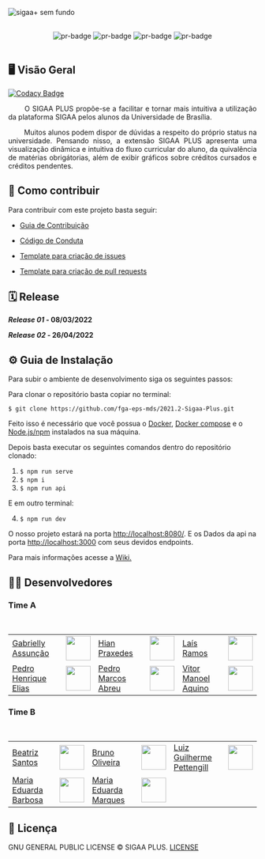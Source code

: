 
![sigaa+ sem fundo](https://user-images.githubusercontent.com/86726332/156260318-b0393815-e456-4ee2-8705-84849afe3094.png)

<br>
<div align="center">
  <img alt="pr-badge" src="https://img.shields.io/github/contributors/fga-eps-mds/2021.2-Sigaa-Plus"/>
  <img alt="pr-badge" src="https://img.shields.io/github/issues-closed/fga-eps-mds/Tema-02?color=sucess"/>
  <img alt="pr-badge" src="https://img.shields.io/github/issues-pr-closed/fga-eps-mds/Tema-02?color"/>
  <img alt="pr-badge" src="https://img.shields.io/github/repo-size/fga-eps-mds/Tema-02?color=sucess"/>
</div>
<br>

## 🖥️ Visão Geral

[![Codacy Badge](https://api.codacy.com/project/badge/Grade/1212d8651c2f42f2a0469e5d628eb642)](https://app.codacy.com/gh/fga-eps-mds/2021.2-Sigaa-Plus?utm_source=github.com&utm_medium=referral&utm_content=fga-eps-mds/2021.2-Sigaa-Plus&utm_campaign=Badge_Grade_Settings)

<p align="justify"> &emsp;&emsp;
  O SIGAA PLUS propõe-se a facilitar e tornar mais intuitiva a utilização da plataforma SIGAA pelos alunos da Universidade de Brasília. 
</p>
<p align="justify"> &emsp;&emsp;
  Muitos alunos podem dispor de dúvidas a respeito do próprio status na universidade. Pensando nisso, a extensão SIGAA PLUS apresenta uma visualização dinâmica e intuitiva do fluxo curricular do aluno, da quivalência de matérias obrigátorias, além de exibir gráficos sobre créditos cursados e créditos pendentes. 
</p>

## 🤝 Como contribuir

Para contribuir com este projeto basta seguir:

-  [Guia de Contribuição](https://github.com/fga-eps-mds/2021.2-Sigaa-Plus/blob/6bea446ee4be5e15a1c49b1af7f11c93baf0d92f/docs/CONTRIBUTING.md) 

-  [Código de Conduta](https://github.com/fga-eps-mds/2021.2-Sigaa-Plus/blob/6bea446ee4be5e15a1c49b1af7f11c93baf0d92f/CODE_OF_CONDUCT.md)

-  [Template para criação de issues](https://github.com/fga-eps-mds/2021.2-Sigaa-Plus/tree/main/.github/ISSUE_TEMPLATE)

-  [Template para criação de pull requests](https://github.com/fga-eps-mds/2021.2-Sigaa-Plus/blob/main/.github/pull_request_template.md)

## 🗓️ Release

<strong><i>Release 01</i> - 08/03/2022

<i>Release 02</i> - 26/04/2022 </strong>

## ⚙️ Guia de Instalação

Para subir o ambiente de desenvolvimento siga os seguintes passos:

Para clonar o repositório basta copiar no terminal: <br>

`$ git clone https://github.com/fga-eps-mds/2021.2-Sigaa-Plus.git`

Feito isso é necessário que você possua o [Docker](https://docs.docker.com/desktop/), [Docker compose](https://docs.docker.com/compose/) e o [Node.js/npm](https://nodejs.org/en/download/) instalados na sua máquina.  

Depois basta executar os seguintes comandos dentro do repositório clonado: <br>
1. `$ npm run serve`
2. `$ npm i` 
3. `$ npm run api`

E em outro terminal:

4.  `$ npm run dev `

O nosso projeto estará na porta [http://localhost:8080/](http://localhost:8080/).
E os Dados da api na porta [http://localhost:3000](http://localhost:3000) com seus devidos endpoints. 

Para mais informações acesse a [Wiki.](https://github.com/fga-eps-mds/2021.2-Sigaa-Plus/wiki/Tutoriais)

## 🧑‍💻 Desenvolvedores
### Time A

<div id="div1">
<br>
<table>
     <tr>
     <td><a href="https://github.com/GabriellyAssuncao">Gabrielly Assunção</a></td>
        <td><a href="https://github.com/GabriellyAssuncao"><img src="https://avatars.githubusercontent.com/u/86726332?v=4" width="50px;"</a></td>
        <td><a href="https://github.com/HianPraxedes">Hian Praxedes</a></td>
        <td><a href="https://github.com/HianPraxedes"><img src="https://avatars.githubusercontent.com/u/78980856?v=4" width="50px;"</a></td><td><a href="https://github.com/laisramos123">Laís Ramos</a></td>
        <td><a href="https://github.com/laisramos123"><img src="https://avatars.githubusercontent.com/u/38669960?v=4" width="50px;"</a></td>
    </tr>
    <tr>
        <td><a href="https://github.com/Elios630">Pedro Henrique Elias</a></td>
        <td><a href="https://github.com/Elios630"><img src="https://avatars.githubusercontent.com/u/78980830?v=4" width="50px;"</a></td>
        <td><a href="https://github.com/ahbreu">Pedro Marcos Abreu</a></td>
        <td><a href="https://github.com/ahbreu"><img src="https://avatars.githubusercontent.com/u/56367128?v=4" width="50px;"</a></td>
        <td><a href="https://github.com/vitormanoel17">Vitor Manoel Aquino</a></td>
        <td><a href="https://github.com/vitormanoel17"><img src="https://avatars.githubusercontent.com/u/74791849?v=4" width="50px;"</a></td>
    </tr>
</table>
</div>

### Time B

<div id="div1">
<br>
<table>
     <tr>
        <td><a href="https://github.com/beatrizSO">Beatriz Santos</a></td>
        <td><a href="https://github.com/beatrizSO"><img src="https://avatars.githubusercontent.com/u/65085229?v=4" width="50px;"</a></td>
        <td><a href="https://github.com/eng-Bruno">Bruno Oliveira</a></td>
        <td><a href="https://github.com/eng-Bruno"><img src="https://avatars.githubusercontent.com/u/81006095?v=4" width="50px;"</a></td>
        <td><a href="https://github.com/LuizPettengill">Luiz Guilherme Pettengill</a></td>
        <td><a href="https://github.com/LuizPettengill"><img src="https://avatars.githubusercontent.com/u/44177946?v=4" width="50px;"</a></td>
    </tr>
    <tr>
        <td><a href="https://github.com/Madu01">Maria Eduarda Barbosa</a></td>
        <td><a href="https://github.com/Madu01"><img src="https://avatars.githubusercontent.com/u/64814266?v=4" width="50px;"</a></td>
        <td><a href="https://github.com/EduardaSMarques">Maria Eduarda Marques</a></td>
        <td><a href="https://github.com/EduardaSMarques"><img src="https://avatars.githubusercontent.com/u/79334692?v=4" width="50px;"</a></td>
        <td align="center"> </td>
        <td></td>
    </tr>
</table>
</div>

## 📄 Licença

GNU GENERAL PUBLIC LICENSE © SIGAA PLUS. [LICENSE](/LICENSE)
